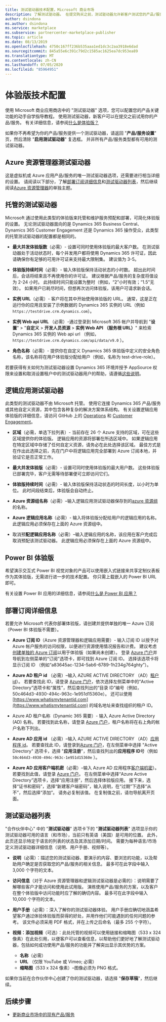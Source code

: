 ```yaml
---
title: 测试驱动器技术配置，Microsoft 商业市场
description: 了解测试驱动器。 在提交购买之前，测试驱动器允许新客户测试您的产品/服务。
author: dsindona
ms.author: dsindona
ms.service: marketplace
ms.subservice: partnercenter-marketplace-publisher
ms.topic: article
ms.date: 08/13/2019
ms.openlocfilehash: 4750c167ff236b535aaa1ed1dc3c2aa3918e6dad
ms.sourcegitcommit: 845a55e6c391c79d2c1585ac1625ea7dc953ea89
ms.translationtype: MT
ms.contentlocale: zh-CN
ms.lasthandoff: 07/05/2020
ms.locfileid: "85964951"
---
```

# <a name="test-drive-technical-configuration"></a>体验版技术配置

使用 Microsoft 商业应用商店中的 "测试驱动器" 选项，您可以配置您的产品关键功能的动手自学指导教程。 使用测试驱动器，新客户可以在提交之前试用你的产品/服务。 有关详细信息，请参阅[什么是体验版？](what-is-test-drive.md)

如果你不再希望为你的产品/服务提供一个测试驱动器，请返回 "**产品/服务设置**" 页，然后清除 "**启用测试驱动器**" 复选框。 并非所有产品/服务类型都有可用的测试驱动器。

## <a name="azure-resource-manager-test-drive"></a>Azure 资源管理器测试驱动器

这是虚拟机或 Azure 应用产品/服务的唯一测试驱动器选项，还需要进行相当详细的设置。 请阅读以下部分，了解[部署订阅详细信息](#deployment-subscription-details)和[测试驱动器列表](#test-drive-listings)，然后继续阅读[Azure 资源管理器](azure-resource-manager-test-drive.md)的单独主题。

## <a name="hosted-test-drive"></a>托管的测试驱动器

Microsoft 通过使用此类型的体验版来托管和维护服务预配和部署，可简化体验版的设置。 无论测试驱动器面向的是 Dynamics 365 Business Central、Dynamics 365 Customer Engagement 还是 Dynamics 365 操作受众，此类型的托管测试驱动器的配置都是相同的。

- **最大并发体验版数**（必需）- 设置可同时使用体验版的最大客户数。 在测试驱动器处于活动状态时，每个并发用户都将使用 Dynamics 365 许可证，因此请确保你有足够的可用许可证来支持最大限制集。 建议值为 3-5。

- **体验版持续时间**（必需）- 输入体验版保持活动状态的小时数。 超出此时间后，会话将结束且不再使用你的许可证。 建议根据产品/服务的复杂度将值设为 2-24 小时。 此持续时间只能设置为整时（例如，“2”小时有效；“1.5”无效）。 如果用户已耗尽时间，但想再次访问体验版，该用户可请求新会话。

- **实例 URL**（必需）- 客户将在其中开始使用体验版的 URL。 通常，这是正在运行你的应用且安装了示例数据的 Dynamics 365 实例的 URL（例如 `https://testdrive.crm.dynamics.com`）。

- **实例 Web api URL** （必需）-通过登录到 Microsoft 365 帐户并导航到 "**设置**"  >  "**自定义**  >  **开发人员资源**  >  **实例 Web API （服务根 URL）**" 来检索 Dynamics 365 实例的 Web api url （例如， `https://testdrive.crm.dynamics.com/api/data/v9.0` ）。

- **角色名称**（必需）- 提供你在自定义 Dynamics 365 体验版中定义的安全角色名称，该名称将在用户体验版分配给用户（例如，名称为 test-drive-role）。

若要获得有关如何为测试驱动器设置 Dynamics 365 环境并授予 AppSource 权限来设置和取消设置租户中的测试驱动器用户的帮助，请遵循[这些说明](https://github.com/Microsoft/AppSource/blob/patch-1/Microsoft%20Hosted%20Test%20Drive/Setup-your-Azure-subscription-for-Dynamics365-Microsoft-Hosted-Test-Drives.md)。

## <a name="logic-app-test-drive"></a>逻辑应用测试驱动器

此类型的测试驱动器不由 Microsoft 托管。 使用它连接 Dynamics 365 产品/服务或其他自定义资源，其中包含各种复杂的解决方案体系结构。 有关设置逻辑应用体验版的详细信息，请访问 GitHub 上的 [Operations](https://github.com/Microsoft/AppSource/blob/master/Setup-your-Azure-subscription-for-Dynamics365-Operations-Test-Drives.md) 和 [Customer Engagement](https://github.com/Microsoft/AppSource/wiki/Setting-up-Test-Drives-for-Dynamics-365-app)。

- **区域**（必需，单选下拉列表）- 当前存在 26 个 Azure 支持的区域，可在这些区域提供你的体验版。 逻辑应用的资源将部署在所选区域中。 如果逻辑应用在特定区域中存储了任何自定义资源，请务必在此处选择该区域。 最佳方式是在作出此选择之前，先在门户中将逻辑应用完全部署到 Azure 订阅本地，并验证它是否正常工作。

- **最大并发体验版**（必需）- 设置可同时使用体验版的最大用户数。 这些体验版已部署完毕，客户无需等待部署便可立即访问它们。

- **体验版持续时间**（必需）- 输入体验版保持活动状态的时间长度，以小时为单位。 此时间段结束后，体验版会自动终止。

- **Azure 资源组名称**（必需）–输入逻辑应用测试驱动器保存到的[azure 资源组](../azure-resource-manager/resource-group-overview.md#resource-groups)的名称。

- **Azure 逻辑应用名称**（必需）- 输入将体验版分配给用户的逻辑应用的名称。 此逻辑应用必须保存在上面的 Azure 资源组中。

- 取消预**配逻辑应用名称**（必需）–输入逻辑应用的名称，该应用在客户完成后取消预配该测试驱动器。 此逻辑应用必须保存在上面的 Azure 资源组中。

## <a name="power-bi-test-drive"></a>Power BI 体验版

希望演示交互式 Power BI 视觉对象的产品可以使用嵌入式链接来共享定制仪表板作为其体验版，无需进行进一步的技术配置。 你只需上载嵌入的 Power BI URL 即可。

有关设置 Power BI 应用的详细信息，请参阅[什么是 Power BI 应用？](https://docs.microsoft.com/power-bi/service-template-apps-overview)

## <a name="deployment-subscription-details"></a>部署订阅详细信息

若要允许 Microsoft 代表你部署体验版，请创建并提供单独的唯一 Azure 订阅（Power BI 体验版不需要）。

- **Azure 订阅 ID**（Azure 资源管理器和逻辑应用需要）- 输入订阅 ID 以授予对 Azure 帐户服务的访问权限，以便进行资源使用情况报告和计费。 建议考虑[创建单独的 Azure 订阅](../cost-management-billing/manage/create-subscription.md)以用于体验版（如果尚未创建）。 登录 [Azure 门户](https://portal.azure.com/)并导航到左侧菜单的“订阅”选项卡，即可找到 Azure 订阅 ID。 选择该选项卡将显示订阅 ID （例如“a83645ac-1234-5ab6-6789-1h234g764ghty”）。

- **Azure AD 租户 id** （必需）–输入 AZURE ACTIVE DIRECTORY （AD）[租户 id](../active-directory/develop/howto-create-service-principal-portal.md#get-tenant-and-app-id-values-for-signing-in)）。 若要查找此 ID，请登录 [Azure 门户](https://portal.azure.com/)，依次选择左侧菜单中的“Active Directory”选项卡和“属性”，然后查找列出的“目录 ID”编号（例如，50c464d3-4930-494c-963c-1e951d15360e）。 还可以使用 [https://www.whatismytenantid.com](https://www.whatismytenantid.com) 的域名地址来查找组织的租户 ID。

- Azure AD 租户名称（Dynamic 365 需要）- 输入 Azure Active Directory (AD) 名称。 若要找到此名称，请登录 [Azure 门户](https://portal.azure.com/)，租户名称将在右上角的帐户名称下列出。

- **Azure AD 应用 id** （必需）–输入 AZURE ACTIVE DIRECTORY （AD）[应用程序 id](../active-directory/develop/howto-create-service-principal-portal.md#get-tenant-and-app-id-values-for-signing-in)。 若要查找此 ID，请登录到[Azure 门户](https://portal.azure.com/)，在左侧菜单中选择 "Active Directory" 选项卡，选择 "**应用注册**"，然后查找列出的**应用程序 ID**号（例如 `50c464d3-4930-494c-963c-1e951d15360e` ）。

- **Azure AD 应用客户端机密**（必需）–输入 Azure AD 应用程序[客户端机密](../active-directory/develop/howto-create-service-principal-portal.md#create-a-new-application-secret)）。 若要找到此值，请登录 [Azure 门户](https://portal.azure.com/)。 在左侧菜单中选择“Azure Active Directory”选项卡，选择“应用注册”，然后选择体验版应用。 接下来，选择“证书和密码”，选择“新建客户端密码”，输入说明，在“过期”下选择“从不”，然后选择“添加”。 请务必复制该值。 在复制值之前，请勿导航离开页面。

## <a name="test-drive-listings"></a>测试驱动器列表

"合作伙伴中心" 中的 "**测试驱动器**" 选项卡下的 "**测试驱动器列表**" 选项显示你的测试驱动器可用的语言（和市场），当前只有英语（美国）是可用的位置。 此外，此页还显示特定于语言的列表的状态及其添加日期/时间。 需要为每种语言/市场定义测试驱动器详细信息（说明、用户手册、视频等）。

- **说明**（必需）：描述您的测试驱动器、要演示的内容、要浏览的功能，以及帮助用户确定是否获取您的产品/服务的相关信息。 最多可在此字段中输入 3,000 个字符的文本。

- **访问信息**（对于 Azure 资源管理器和逻辑测试驱动器是必需的）：说明需要了解哪些客户才能访问和使用此试用版。 演练使用产品/服务的方案，以及客户在整个体验版中访问功能时应了解的确切内容。 最多可在此字段中输入 10,000 个字符的文本。

- **用户手册**（必需）：深入了解你的测试驱动器体验。 用户手册应确切地涵盖希望客户通过体验体验版而获得的好处，并用作他们可能遇到的任何问题的参考。 该文件必须采用 PDF 格式，并在上传之后命名（最多 255 个字符）。

- **视频：添加视频**（可选）：此处托管的视频可以使用链接和缩略图（533 x 324 像素）在此处引用，以便客户可以查看信息，以帮助他们更好地了解测试驱动器，包括如何成功使用产品/服务的功能并了解突出显示其优势的方案。
  - **名称**（必需）
  - **URL** （仅限 YouTube 或 Vimeo; 必需）
  - **缩略图**（533 x 324 像素）–图像必须为 PNG 格式。

如果你当前在合作伙伴中心创建了你的测试驱动器，请选择 "**保存草稿**"，然后继续。

## <a name="next-step"></a>后续步骤

- [更新商业市场中的现有产品/服务](partner-center-portal/update-existing-offer.md)
